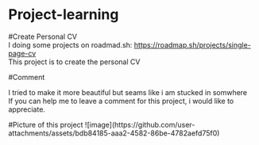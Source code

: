 # Project-learning
#Create Personal CV
<br>I doing some projects on roadmad.sh: https://roadmap.sh/projects/single-page-cv
<br>This project is to create the personal CV

#Comment
<p>I tried to make it more beautiful but seams like i am stucked in somwhere <br>
  If you can help me to leave a comment for this project, i would like to appreciate. <br>

</p>
#Picture of this project
![image](https://github.com/user-attachments/assets/bdb84185-aaa2-4582-86be-4782aefd75f0)
